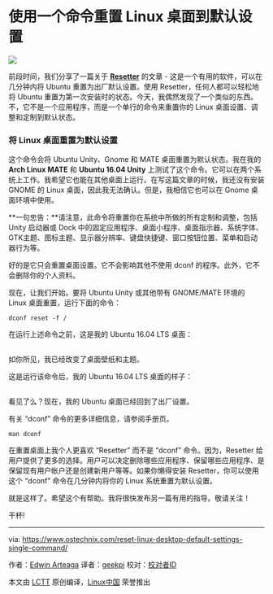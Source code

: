 使用一个命令重置 Linux 桌面到默认设置
======
![](https://www.ostechnix.com/wp-content/uploads/2017/10/Reset-Linux-Desktop-To-Default-Settings-720x340.jpg)

前段时间，我们分享了一篇关于 [**Resetter**][1] 的文章 - 这是一个有用的软件，可以在几分钟内将 Ubuntu 重置为出厂默认设置。使用 Resetter，任何人都可以轻松地将 Ubuntu 重置为第一次安装时的状态。今天，我偶然发现了一个类似的东西。不，它不是一个应用程序，而是一个单行的命令来重置你的 Linux 桌面设置、调整和定制到默认状态。

### 将 Linux 桌面重置为默认设置

这个命令会将 Ubuntu Unity、Gnome 和 MATE 桌面重置为默认状态。我在我的 **Arch Linux MATE** 和 **Ubuntu 16.04 Unity** 上测试了这个命令。它可以在两个系统上工作。我希望它也能在其他桌面上运行。在写这篇文章的时候，我还没有安装 GNOME 的 Linux 桌面，因此我无法确认。但是，我相信它也可以在 Gnome 桌面环境中使用。

**一句忠告：**请注意，此命令将重置你在系统中所做的所有定制和调整，包括 Unity 启动器或 Dock 中的固定应用程序、桌面小程序、桌面指示器、系统字体、GTK主题、图标主题、显示器分辨率、键盘快捷键、窗口按钮位置、菜单和启动器行为等。

好的是它只会重置桌面设置。它不会影响其他不使用 dconf 的程序。此外，它不会删除你的个人资料。

现在，让我们开始。要将 Ubuntu Unity 或其他带有 GNOME/MATE 环境的 Linux 桌面重置，运行下面的命令：
```
dconf reset -f /
```

在运行上述命令之前，这是我的 Ubuntu 16.04 LTS 桌面：

[![][2]][3]

如你所见，我已经改变了桌面壁纸和主题。

这是运行该命令后，我的 Ubuntu 16.04 LTS 桌面的样子：

[![][2]][4]

看见了么？现在，我的 Ubuntu 桌面已经回到了出厂设置。

有关 “dconf” 命令的更多详细信息，请参阅手册页。
```
man dconf
```

在重置桌面上我个人更喜欢 “Resetter” 而不是 “dconf” 命令。因为，Resetter 给用户提供了更多的选择。用户可以决定删除哪些应用程序、保留哪些应用程序、是保留现有用户帐户还是创建新用户等等。如果你懒得安装 Resetter，你可以使用这个 “dconf” 命令在几分钟内将你的 Linux 系统重置为默认设置。

就是这样了。希望这个有帮助。我将很快发布另一篇有用的指导。敬请关注！

干杯!



--------------------------------------------------------------------------------

via: https://www.ostechnix.com/reset-linux-desktop-default-settings-single-command/

作者：[Edwin Arteaga][a]
译者：[geekpi](https://github.com/geekpi)
校对：[校对者ID](https://github.com/校对者ID)

本文由 [LCTT](https://github.com/LCTT/TranslateProject) 原创编译，[Linux中国](https://linux.cn/) 荣誉推出

[a]:https://www.ostechnix.com
[1]:https://www.ostechnix.com/reset-ubuntu-factory-defaults/
[2]:data:image/gif;base64,R0lGODlhAQABAIAAAAAAAP///yH5BAEAAAAALAAAAAABAAEAAAIBRAA7
[3]:http://www.ostechnix.com/wp-content/uploads/2017/10/Before-resetting-Ubuntu-to-default-1.png ()
[4]:http://www.ostechnix.com/wp-content/uploads/2017/10/After-resetting-Ubuntu-to-default-1.png ()
